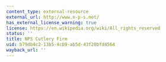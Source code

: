 ```yaml
---
content_type: external-resource
external_url: http://www.n-p-s.net/
has_external_license_warning: true
license: https://en.wikipedia.org/wiki/All_rights_reserved
status: ''
title: NPS Cutlery Firm
uid: b79db4c2-13b5-4cb9-ab5d-43f20bfd4564
wayback_url: ''
---
```

